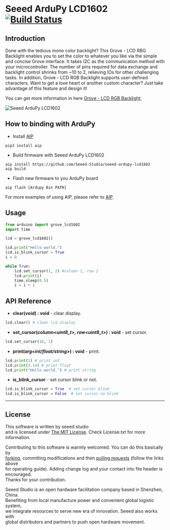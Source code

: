 # Seeed ArduPy LCD1602 [![Build Status](https://api.travis-ci.com/Seeed-Studio/seeed-ardupy-lcd1602.svg?branch=master)](https://travis-ci.com/github/Seeed-Studio/seeed-ardupy-lcd1602)

## Introduction

Done with the tedious mono color backlight? This Grove - LCD RBG Backlight enables you to set the color to whatever you like via the simple and concise Grove interface. It takes I2C as the communication method with your microcontroller. The number of pins required for data exchange and backlight control shrinks from ~10 to 2, relieving IOs for other challenging tasks. In addition, Grove - LCD RGB Backlight supports user-defined characters. Want to get a love heart or another custom character? Just take advantage of this feature and design it!

You can get more information in here [Grove - LCD RGB Backlight](https://wiki.seeedstudio.com/Grove-LCD_RGB_Backlight/).

![Seeed ArduPy LCD1602](https://files.seeedstudio.com/wiki/Grove_LCD_RGB_Backlight/images/intro.jpg)

## How to binding with ArduPy
- Install [AIP](https://github.com/Seeed-Studio/ardupy-aip)
```
pip3 install aip
```
- Build firmware with Seeed ArduPy LCD1602
```shell
aip install https://github.com/Seeed-Studio/seeed-ardupy-lcd1602
aip build
```
- Flash new firmware to you ArduPy board
```shell
aip flash [Ardupy Bin PATH]
```
For more examples of using AIP, please refer to [AIP](https://github.com/Seeed-Studio/ardupy-aip).
## Usage
```python
from arduino import grove_lcd1602
import time

lcd = grove_lcd1602()

lcd.print("Hello world.")
lcd.is_blink_cursor = True
i = 0

while True:
    lcd.set_cursor(1, 2) #column 1, row 2
    lcd.print(i)
    time.sleep(0.5)
    i = i + 1
```



## API Reference

- **clear(*void*) : void** - clear display.
```python
lcd.clear() # clean lcd display
```
- **set_cursor(*column<uint8_t>, row<uint8_t>*) : void** - set cursor.
```python
lcd.set_cursor(16, 1)
```
- **print(*arg<int/float/string>*) : void** - print.
```python
lcd.print(1) # print int
lcd.print(3.14) # print float
lcd.print("Hello world.") # print string
```
- **is_blink_cursor** - set cursor blink or not.
```python
lcd.is_blink_cursor = True  # set cursor blink
lcd.is_blink_cursor = False  # set cursor no blink
```

----
## License
This software is written by seeed studio<br>
and is licensed under [The MIT License](http://opensource.org/licenses/mit-license.php). Check License.txt for more information.<br>

Contributing to this software is warmly welcomed. You can do this basically by<br>
[forking](https://help.github.com/articles/fork-a-repo), committing modifications and then [pulling requests](https://help.github.com/articles/using-pull-requests) (follow the links above<br>
for operating guide). Adding change log and your contact into file header is encouraged.<br>
Thanks for your contribution.

Seeed Studio is an open hardware facilitation company based in Shenzhen, China. <br>
Benefiting from local manufacture power and convenient global logistic system, <br>
we integrate resources to serve new era of innovation. Seeed also works with <br>
global distributors and partners to push open hardware movement.<br>
